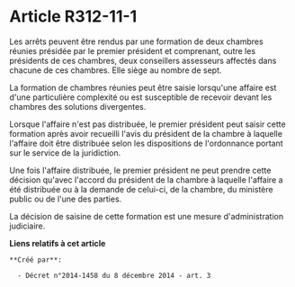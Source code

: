 # Article R312-11-1

Les  arrêts peuvent être rendus par une formation de deux chambres réunies  présidée par le premier président et comprenant,
outre les présidents de  ces chambres, deux conseillers assesseurs affectés dans chacune de ces  chambres. Elle siège au
nombre de sept.

La formation de chambres réunies peut être  saisie lorsqu'une affaire est d'une particulière complexité ou est  susceptible
de recevoir devant les chambres des solutions divergentes.

Lorsque l'affaire n'est pas distribuée, le  premier président peut saisir cette formation après avoir recueilli  l'avis du
président de la chambre à laquelle l'affaire doit être  distribuée selon les dispositions de l'ordonnance portant sur le
service  de la juridiction.

Une fois l'affaire distribuée, le premier  président ne peut prendre cette décision qu'avec l'accord du président  de la
chambre à laquelle l'affaire a été distribuée ou à la demande de  celui-ci, de la chambre, du ministère public ou de l'une
des parties.

La décision de saisine de cette formation est une mesure d'administration judiciaire.

**Liens relatifs à cet article**

	**Créé par**:

	  - Décret n°2014-1458 du 8 décembre 2014 - art. 3
